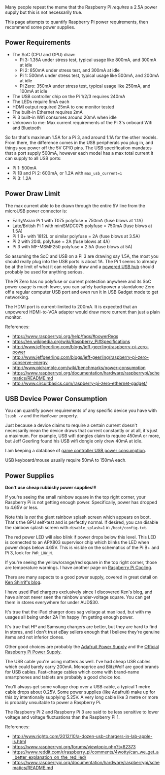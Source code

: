 Many people repeat the meme that the Raspberry Pi *requires* a 2.5A power supply but this is not necessarily true.

This page attempts to quantify Raspberry Pi power requirements, then recommend some power supplies.

## Power Requirements

* The SoC (CPU and GPU) draw:
    * Pi 3: 1.35A under stress test, typical usage like 800mA, and 300mA at idle
    * Pi 2: 850mA under stress test, and 300mA at idle
    * Pi 1: 500mA under stress test, typical usage like 500mA, and 200mA at idle
    * Pi Zero: 350mA under stress test, typical usage like 250mA, and 100mA at idle
* The USB controller chip on the Pi 1/2/3 requires 240mA
* The LEDs require 5mA each
* HDMI output required 25mA to one monitor tested
* The built-in Ethernet requires 2mA
* Pi 3 built-in Wifi consumes around 20mA when idle
* Unknown to me: Max current requirements of the Pi 3's onboard Wifi and Bluetooth

So far that's maximum 1.5A for a Pi 3, and around 1.1A for the other models. From there, the difference comes in the USB peripherals you plug in, and things you power off the 5V GPIO pins. The USB specification mandates that a port supply 500mA, however each model has a max total current it can supply to all USB ports:

* Pi 1: 500mA
* Pi 1B and Pi 2: 600mA, or 1.2A with `max_usb_current=1`
* Pi 3: 1.2A

## Power Draw Limit

The max current able to be drawn through the entire 5V line from the microUSB power connector is:

* Early/Asian Pi 1 with T075 polyfuse = 750mA (fuse blows at 1.1A)
* Late/British Pi 1 with miniSMDC075 polyfuse = 750mA (fuse blows at 1.5A)
* Pi 1 B+ with 1812L or similar polyfuse = 2A (fuse blows at 3.5A)
* Pi 2 with 204L polyfuse = 2A (fuse blows at 4A)
* Pi 3 with MF-MSMF250 polyfuse = 2.5A (fuse blows at 5A)

So assuming the SoC and USB on a Pi 3 are drawing say 1.5A, the most you should really plug into the USB ports is about 1A. The Pi 1 seems to already be at the limit of what it can reliably draw and a [powered USB hub](http://elinux.org/RPi_Powered_USB_Hubs) should probably be used for anything serious.

The Pi Zero has no polyfuse or current protection anywhere and its SoC power usage is much lower, you can safely backpower a standalone Zero off a regular computer USB port and even run it in USB Gadget mode to get networking.

The HDMI port is current-limited to 200mA. It is expected that an unpowered HDMI-to-VGA adapter would draw more current than just a plain monitor.

References:

* https://www.raspberrypi.org/help/faqs/#powerReqs
* https://en.wikipedia.org/wiki/Raspberry_Pi#Specifications
* http://www.jeffgeerling.com/blogs/jeff-geerling/raspberry-pi-zero-power
* http://www.jeffgeerling.com/blogs/jeff-geerling/raspberry-pi-zero-conserve-energy
* http://www.pidramble.com/wiki/benchmarks/power-consumption
* https://www.raspberrypi.org/documentation/hardware/raspberrypi/schematics/README.md
* http://www.circuitbasics.com/raspberry-pi-zero-ethernet-gadget/

## USB Device Power Consumption

You can quantify power requirements of any specific device you have with `lsusb -v` and the `MaxPower` property.

Just because a device claims to require a certain current doesn't necessarily mean the device draws that current constantly or at all, it's just a maximum. For example, USB wifi dongles claim to require 450mA or more, but Jeff Geerling found his USB wifi dongle only drew 40mA at idle.

I am keeping a database of [game controller USB power consumption](Game-Controller-USB-Power-Database).

USB keyboard/mouse usually require 50mA to 150mA each.

## Power Supplies

**Don't use cheap rubbishy power supplies!!!**

If you're seeing the small rainbow square in the top right corner, your Raspberry Pi is not getting enough power. Specifically, power has dropped to 4.65V or less.

Note this is *not* the giant rainbow splash screen which appears on boot. That's the GPU self-test and is perfectly normal. If desired, you can disable the rainbow splash screen with `disable_splash=1` in `/boot/config.txt`.

The red power LED will also blink if power drops below this level. This LED is connected to an APX803 supervisor chip which blinks the LED when power drops below 4.65V. This is visible on the schematics of the Pi B+ and Pi 3, look for `PWR_LOW_N`.

If you're seeing the yellow/orange/red square in the top right corner, those are temperature warnings. I have another page on [Raspberry Pi Cooling](https://github.com/superjamie/lazyweb/wiki/Raspberry-Pi-Cooling).

There are many aspects to a good power supply, covered in great detail on [Ken Shirrif's blog](http://www.righto.com/2012/10/a-dozen-usb-chargers-in-lab-apple-is.html).

I have used iPad chargers exclusively since I discovered Ken's blog, and have almost never seen the rainbow under-voltage square. You can get them in stores everywhere for under AUD$30.

It's true that the iPad charger does sag voltage at max load, but with my usages all being under 2A I'm happy I'm getting enough power.

It's true that HP and Samsung chargers are better, but they are hard to find in stores, and I don't trust eBay sellers enough that I believe they're genuine items and not inferior clones.

Other good choices are probably the [Adafruit Power Supply](https://www.adafruit.com/product/1995) and the [Official Raspberry Pi Power Supply](https://www.raspberrypi.org/products/universal-power-supply/).

The USB cable you're using matters as well. I've had cheap USB cables which could barely carry 200mA. Monoprice and BlitzWolf are good brands for USB cables. Fast-charge cables which come with brand-name smartphones and tablets are probably a good choice too.

You'll always get some voltage drop over a USB cable, a typical 1 metre cable drops about 0.25V. Some power supplies (like Adafruit) make up for this by intentionally supplying 5.25V. A very long cable like 3 metre or more is probably unsuitable to power a Raspberry Pi.

The Raspberry Pi 2 and Raspberry Pi 3 are said to be less sensitive to lower voltage and voltage fluctuations than the Raspberry Pi 1. 

References:

* http://www.righto.com/2012/10/a-dozen-usb-chargers-in-lab-apple-is.html
* https://www.raspberrypi.org/forums/viewtopic.php?t=82373
* https://www.reddit.com/r/raspberry_pi/comments/4wotty/can_we_get_a_better_explanation_on_the_red_led/
* https://www.raspberrypi.org/documentation/hardware/raspberrypi/schematics/README.md